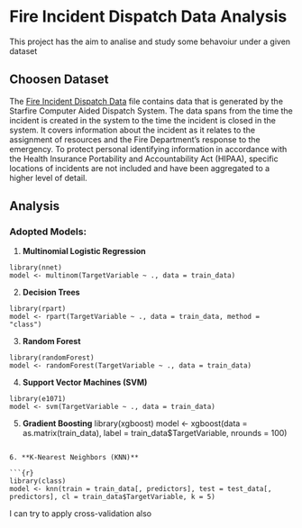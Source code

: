 # Fire Incident Dispatch Data Analysis
This project has the aim to analise and study some behavoiur under a given dataset

## Choosen Dataset
The [Fire Incident Dispatch Data](https://data.cityofnewyork.us/Public-Safety/Fire-Incident-Dispatch-Data/8m42-w767) file contains data that is generated by the Starfire Computer Aided Dispatch System. The data spans from the time the incident is created in the system to the time the incident is closed in the system. It covers information about the incident as it relates to the assignment of resources and the Fire Department’s response to the emergency. To protect personal identifying information in accordance with the Health Insurance Portability and Accountability Act (HIPAA), specific locations of incidents are not included and have been aggregated to a higher level of detail.

## Analysis
### Adopted Models:
1. **Multinomial Logistic Regression** 
```{r}
library(nnet)
model <- multinom(TargetVariable ~ ., data = train_data)
```
2. **Decision Trees**
```{r}
library(rpart)
model <- rpart(TargetVariable ~ ., data = train_data, method = "class")
```
3. **Random Forest**
```
library(randomForest)
model <- randomForest(TargetVariable ~ ., data = train_data)
```
4. **Support Vector Machines (SVM)**
```{r} 
library(e1071)
model <- svm(TargetVariable ~ ., data = train_data)
```
5. **Gradient Boosting**
library(xgboost)
model <- xgboost(data = as.matrix(train_data), label = train_data$TargetVariable, nrounds = 100)
```

6. **K-Nearest Neighbors (KNN)**

```{r}
library(class)
model <- knn(train = train_data[, predictors], test = test_data[, predictors], cl = train_data$TargetVariable, k = 5)
```

I can try to apply cross-validation also
